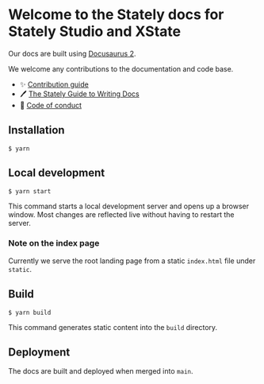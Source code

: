 # Welcome to the Stately docs for Stately Studio and XState

Our docs are built using [Docusaurus 2](https://docusaurus.io/).

We welcome any contributions to the documentation and code base.

- ✨ [Contribution guide](https://github.com/statelyai/xstate/blob/main/CONTRIBUTING.md)
- 🖊️ [The Stately Guide to Writing Docs](https://github.com/statelyai/docs/wiki)
- 🙋 [Code of conduct](https://github.com/statelyai/docs/blob/main/CODE_OF_CONDUCT.md)

## Installation

```
$ yarn
```

## Local development

```
$ yarn start
```

This command starts a local development server and opens up a browser window. Most changes are reflected live without having to restart the server.

### Note on the index page

Currently we serve the root landing page from a static `index.html` file under `static`.

## Build

```
$ yarn build
```

This command generates static content into the `build` directory.

## Deployment

The docs are built and deployed when merged into `main`.

